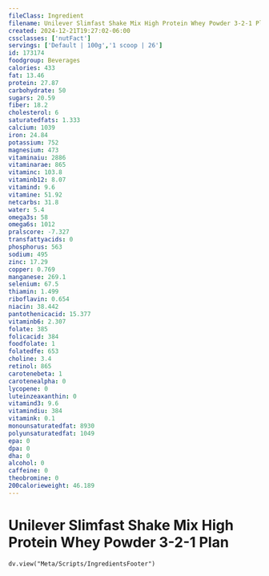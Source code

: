 ```yaml
---
fileClass: Ingredient
filename: Unilever Slimfast Shake Mix High Protein Whey Powder 3-2-1 Plan
created: 2024-12-21T19:27:02-06:00
cssclasses: ['nutFact']
servings: ['Default | 100g','1 scoop | 26']
id: 173174
foodgroup: Beverages
calories: 433
fat: 13.46
protein: 27.87
carbohydrate: 50
sugars: 20.59
fiber: 18.2
cholesterol: 6
saturatedfats: 1.333
calcium: 1039
iron: 24.84
potassium: 752
magnesium: 473
vitaminaiu: 2886
vitaminarae: 865
vitaminc: 103.8
vitaminb12: 8.07
vitamind: 9.6
vitamine: 51.92
netcarbs: 31.8
water: 5.4
omega3s: 58
omega6s: 1012
pralscore: -7.327
transfattyacids: 0
phosphorus: 563
sodium: 495
zinc: 17.29
copper: 0.769
manganese: 269.1
selenium: 67.5
thiamin: 1.499
riboflavin: 0.654
niacin: 38.442
pantothenicacid: 15.377
vitaminb6: 2.307
folate: 385
folicacid: 384
foodfolate: 1
folatedfe: 653
choline: 3.4
retinol: 865
carotenebeta: 1
carotenealpha: 0
lycopene: 0
luteinzeaxanthin: 0
vitamind3: 9.6
vitamindiu: 384
vitamink: 0.1
monounsaturatedfat: 8930
polyunsaturatedfat: 1049
epa: 0
dpa: 0
dha: 0
alcohol: 0
caffeine: 0
theobromine: 0
200calorieweight: 46.189
---
```


# Unilever Slimfast Shake Mix High Protein Whey Powder 3-2-1 Plan

```dataviewjs
dv.view("Meta/Scripts/IngredientsFooter")
```